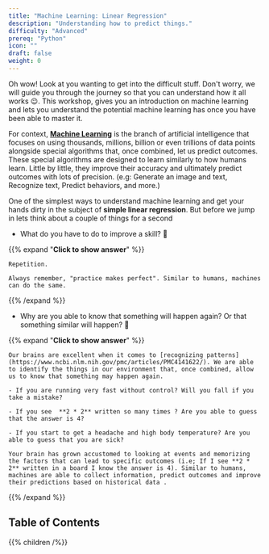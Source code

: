 ```yaml
---
title: "Machine Learning: Linear Regression"
description: "Understanding how to predict things."
difficulty: "Advanced"
prereq: "Python"
icon: ""
draft: false
weight: 0
---
```


Oh wow! Look at you wanting to get into the difficult stuff. Don't worry, we will guide you through the journey so that you can understand how it all works 😉. This workshop, gives you an introduction on machine learning and lets you understand the potential machine learning has once you have been able to master it. 

For context, **[Machine Learning](https://mitsloan.mit.edu/ideas-made-to-matter/machine-learning-explained)** is the branch of artificial intelligence that focuses on using thousands, millions, billion or even trillions of data points alongside special algorithms that, once combined, let us predict outcomes. These special algorithms are designed to learn similarly to how humans learn. Little by little, they improve their accuracy and ultimately predict outcomes with lots of precision. (e.g:  Generate an image and text,  Recognize text, Predict behaviors, and more.)

One of the simplest ways to understand machine learning and get your hands dirty in the subject of **simple linear regression**. But before we jump in lets think about a couple of things for a second

- What do you have to do to improve a skill? 🤔

{{% expand "**Click to show answer**" %}}

    Repetition.

    Always remember, "practice makes perfect". Similar to humans, machines can do the same.

{{% /expand %}}

- Why are you able to know that something will happen again? Or that something similar will happen? 🤔

{{% expand "**Click to show answer**" %}}

    Our brains are excellent when it comes to [recognizing patterns](https://www.ncbi.nlm.nih.gov/pmc/articles/PMC4141622/). We are able to identify the things in our environment that, once combined, allow us to know that something may happen again.

    - If you are running very fast without control? Will you fall if you take a mistake?

    - If you see  **2 * 2** written so many times ? Are you able to guess that the answer is 4?

    - If you start to get a headache and high body temperature? Are you able to guess that you are sick?

    Your brain has grown accustomed to looking at events and memorizing the factors that can lead to specific outcomes (i.e; If I see **2 * 2** written in a board I know the answer is 4). Similar to humans, machines are able to collect information, predict outcomes and improve their predictions based on historical data .

{{% /expand %}}

## Table of Contents
{{% children /%}}
